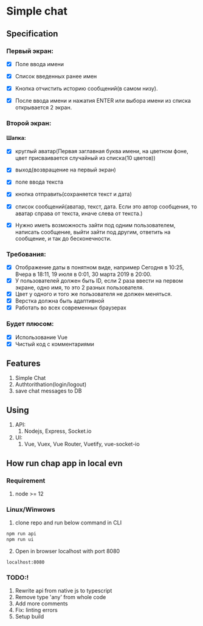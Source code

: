 # Simple chat

## Specification

### Первый экран:
- [x] Поле ввода имени
- [x] Список введенных ранее имен
- [x] Кнопка отчистить историю сообщений(в самом низу).
- [x] После ввода имени и нажатия ENTER или выбора имени из списка открывается 2 экран.


### Второй экран:
#### Шапка:
- [x] круглый аватар(Первая заглавная буква имени, на цветном фоне, цвет присваивается случайный из списка(10 цветов))
- [x]  выход(возвращение на первый экран)
- [x] поле ввода текста
- [x]  кнопка отправить(сохраняется текст и дата)
- [x] список сообщений(аватар, текст, дата. Если это автор сообщения, то аватар справа от текста, иначе слева от текста.)


- [x] Нужно иметь возможность зайти под одним пользователем, написать сообщение, выйти зайти под другим, ответить на сообщение, и так до бесконечности.

### Требования:
- [x]  Отображение даты в понятном виде, например Сегодня в 10:25, Вчера в 18:11, 19 июля в 0:01, 30 марта 2019 в 20:00.
- [x]  У пользователей должен быть ID, если 2 раза ввести на первом экране, одно имя, то это 2 разных пользователя.
- [x]  Цвет у одного и того же пользователя не должен меняться.
- [x]  Верстка должна быть адаптивной
- [x]  Работать во всех современных браузерах

### Будет плюсом:
- [x]  Использование Vue
- [x]  Чистый код с комментариями

## Features
1. Simple Chat 
2. Authtorithation(login/logout)
3. save chat messages to DB

## Using 
1. API:
   1. Nodejs, Express, Socket.io
2. UI:
   1. Vue, Vuex, Vue Router, Vuetify, vue-socket-io

## How run chap app in local evn

### Requirement 
1. node >= 12
  

### Linux/Winwows
1. clone repo and run below command in CLI
```bash
npm run api
npm run ui
```
2. Open in browser localhost with port 8080 
```
localhost:8080
```

### TODO:!
1. Rewrite api from native js to typescript
2. Remove type 'any' from whole code 
3. Add more comments
4. Fix: linting errors
5. Setup build 



